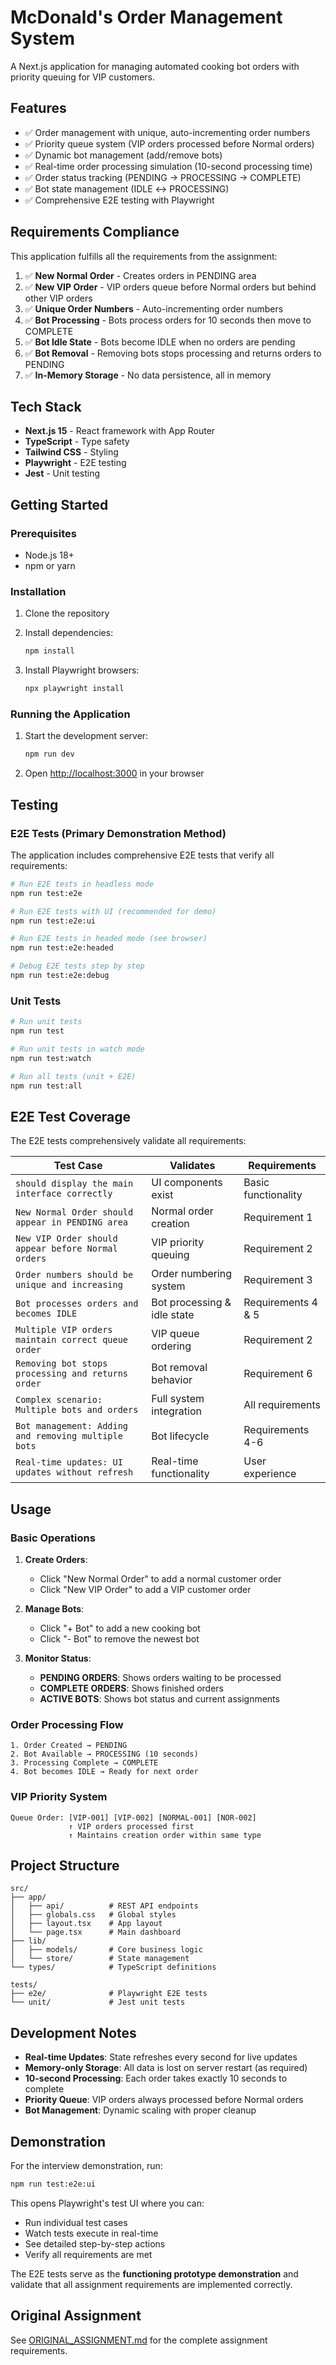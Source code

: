 # McDonald's Order Management System

A Next.js application for managing automated cooking bot orders with priority queuing for VIP customers.

## Features

- ✅ Order management with unique, auto-incrementing order numbers
- ✅ Priority queue system (VIP orders processed before Normal orders)
- ✅ Dynamic bot management (add/remove bots)
- ✅ Real-time order processing simulation (10-second processing time)
- ✅ Order status tracking (PENDING → PROCESSING → COMPLETE)
- ✅ Bot state management (IDLE ↔ PROCESSING)
- ✅ Comprehensive E2E testing with Playwright

## Requirements Compliance

This application fulfills all the requirements from the assignment:

1. ✅ **New Normal Order** - Creates orders in PENDING area
2. ✅ **New VIP Order** - VIP orders queue before Normal orders but behind other VIP orders
3. ✅ **Unique Order Numbers** - Auto-incrementing order numbers
4. ✅ **Bot Processing** - Bots process orders for 10 seconds then move to COMPLETE
5. ✅ **Bot Idle State** - Bots become IDLE when no orders are pending
6. ✅ **Bot Removal** - Removing bots stops processing and returns orders to PENDING
7. ✅ **In-Memory Storage** - No data persistence, all in memory

## Tech Stack

- **Next.js 15** - React framework with App Router
- **TypeScript** - Type safety
- **Tailwind CSS** - Styling
- **Playwright** - E2E testing
- **Jest** - Unit testing

## Getting Started

### Prerequisites

- Node.js 18+
- npm or yarn

### Installation

1. Clone the repository
2. Install dependencies:

   ```bash
   npm install
   ```

3. Install Playwright browsers:
   ```bash
   npx playwright install
   ```

### Running the Application

1. Start the development server:

   ```bash
   npm run dev
   ```

2. Open [http://localhost:3000](http://localhost:3000) in your browser

## Testing

### E2E Tests (Primary Demonstration Method)

The application includes comprehensive E2E tests that verify all requirements:

```bash
# Run E2E tests in headless mode
npm run test:e2e

# Run E2E tests with UI (recommended for demo)
npm run test:e2e:ui

# Run E2E tests in headed mode (see browser)
npm run test:e2e:headed

# Debug E2E tests step by step
npm run test:e2e:debug
```

### Unit Tests

```bash
# Run unit tests
npm run test

# Run unit tests in watch mode
npm run test:watch

# Run all tests (unit + E2E)
npm run test:all
```

## E2E Test Coverage

The E2E tests comprehensively validate all requirements:

| Test Case                                           | Validates                   | Requirements        |
| --------------------------------------------------- | --------------------------- | ------------------- |
| `should display the main interface correctly`       | UI components exist         | Basic functionality |
| `New Normal Order should appear in PENDING area`    | Normal order creation       | Requirement 1       |
| `New VIP Order should appear before Normal orders`  | VIP priority queuing        | Requirement 2       |
| `Order numbers should be unique and increasing`     | Order numbering system      | Requirement 3       |
| `Bot processes orders and becomes IDLE`             | Bot processing & idle state | Requirements 4 & 5  |
| `Multiple VIP orders maintain correct queue order`  | VIP queue ordering          | Requirement 2       |
| `Removing bot stops processing and returns order`   | Bot removal behavior        | Requirement 6       |
| `Complex scenario: Multiple bots and orders`        | Full system integration     | All requirements    |
| `Bot management: Adding and removing multiple bots` | Bot lifecycle               | Requirements 4-6    |
| `Real-time updates: UI updates without refresh`     | Real-time functionality     | User experience     |

## Usage

### Basic Operations

1. **Create Orders**:

   - Click "New Normal Order" to add a normal customer order
   - Click "New VIP Order" to add a VIP customer order

2. **Manage Bots**:

   - Click "+ Bot" to add a new cooking bot
   - Click "- Bot" to remove the newest bot

3. **Monitor Status**:
   - **PENDING ORDERS**: Shows orders waiting to be processed
   - **COMPLETE ORDERS**: Shows finished orders
   - **ACTIVE BOTS**: Shows bot status and current assignments

### Order Processing Flow

```
1. Order Created → PENDING
2. Bot Available → PROCESSING (10 seconds)
3. Processing Complete → COMPLETE
4. Bot becomes IDLE → Ready for next order
```

### VIP Priority System

```
Queue Order: [VIP-001] [VIP-002] [NORMAL-001] [NOR-002]
             ↑ VIP orders processed first
             ↑ Maintains creation order within same type
```

## Project Structure

```
src/
├── app/
│   ├── api/          # REST API endpoints
│   ├── globals.css   # Global styles
│   ├── layout.tsx    # App layout
│   └── page.tsx      # Main dashboard
├── lib/
│   ├── models/       # Core business logic
│   └── store/        # State management
└── types/            # TypeScript definitions

tests/
├── e2e/              # Playwright E2E tests
└── unit/             # Jest unit tests
```

## Development Notes

- **Real-time Updates**: State refreshes every second for live updates
- **Memory-only Storage**: All data is lost on server restart (as required)
- **10-second Processing**: Each order takes exactly 10 seconds to complete
- **Priority Queue**: VIP orders always processed before Normal orders
- **Bot Management**: Dynamic scaling with proper cleanup

## Demonstration

For the interview demonstration, run:

```bash
npm run test:e2e:ui
```

This opens Playwright's test UI where you can:

- Run individual test cases
- Watch tests execute in real-time
- See detailed step-by-step actions
- Verify all requirements are met

The E2E tests serve as the **functioning prototype demonstration** and validate that all assignment requirements are implemented correctly.

## Original Assignment

See [ORIGINAL_ASSIGNMENT.md](./ORIGINAL_ASSIGNMENT.md) for the complete assignment requirements.

